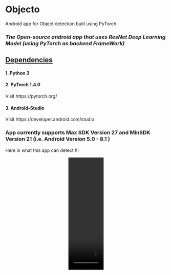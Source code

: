 # Objecto
Android app for Object detection built using PyTorch

<h3><I>The Open-source android app that uses ResNet Deep Learning Model (using PyTorch as backend FrameWork)</I></h3>

  <h2><U><B>Dependencies</B></U></h2>
<h4>1. Python 3 </h4>
<h4>2. PyTorch 1.4.0</h4>  
    Visit https://pytorch.org/
<h4>3. Android-Studio</h4>
    Visit https://developer.android.com/studio


<h3>App currently supports Max SDK Version 27 and MinSDK Version 21 (i.e. Android Version 5.0 - 8.1 )</h3>
    
Here is what this app can detect !!!

<div>
<center>
<video width="110" height="350" src="images/objecto.mp4" type="video/mp4" controls>
</video>
</center>
</div>
